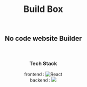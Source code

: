 <div align="center"> 
<h1 color="02cff7">Build Box</h1>
<br>
<h2 color="#adc7c7">No code website Builder</h2>
<br>
<h3 color="#74f74f">Tech Stack</h3>
<div>
frontend : <img src="https://img.shields.io/badge/react-white?style=for-the-badge&logo=react&logoColor=blue" alt="React"><br>
backend : <img src="https://img.shields.io/badge/supabase-white?style=for-the-badge&logo=supabase&logoColor=green" >
</div>
</div>